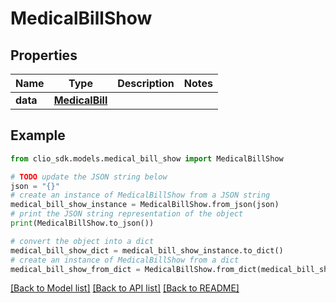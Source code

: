 # MedicalBillShow


## Properties

Name | Type | Description | Notes
------------ | ------------- | ------------- | -------------
**data** | [**MedicalBill**](MedicalBill.md) |  | 

## Example

```python
from clio_sdk.models.medical_bill_show import MedicalBillShow

# TODO update the JSON string below
json = "{}"
# create an instance of MedicalBillShow from a JSON string
medical_bill_show_instance = MedicalBillShow.from_json(json)
# print the JSON string representation of the object
print(MedicalBillShow.to_json())

# convert the object into a dict
medical_bill_show_dict = medical_bill_show_instance.to_dict()
# create an instance of MedicalBillShow from a dict
medical_bill_show_from_dict = MedicalBillShow.from_dict(medical_bill_show_dict)
```
[[Back to Model list]](../README.md#documentation-for-models) [[Back to API list]](../README.md#documentation-for-api-endpoints) [[Back to README]](../README.md)


